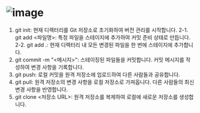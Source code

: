 # ![image](https://github.com/user-attachments/assets/d62de086-dbe0-402e-ab63-71bb8f6fc049)

1. git init: 현재 디렉터리를 Git 저장소로 초기화하여 버전 관리를 시작합니다.
2-1. git add <파일명>: 특정 파일을 스테이지에 추가하여 커밋 준비 상태로 만듭니다.
2-2. git add .: 현재 디렉터리 내 모든 변경된 파일을 한 번에 스테이지에 추가합니다.
3. git commit -m "<메시지>": 스테이징된 파일들을 커밋합니다. 커밋 메시지를 작성하여 변경 사항을 기록합니다.
4. git push: 로컬 커밋을 원격 저장소에 업로드하여 다른 사람들과 공유합니다.
5. git pull: 원격 저장소의 변경 사항을 로컬 저장소로 가져옵니다. 다른 사람들의 최신 변경 사항을 반영합니다.
6. git clone <저장소 URL>: 원격 저장소를 복제하여 로컬에 새로운 저장소를 생성합니다.
